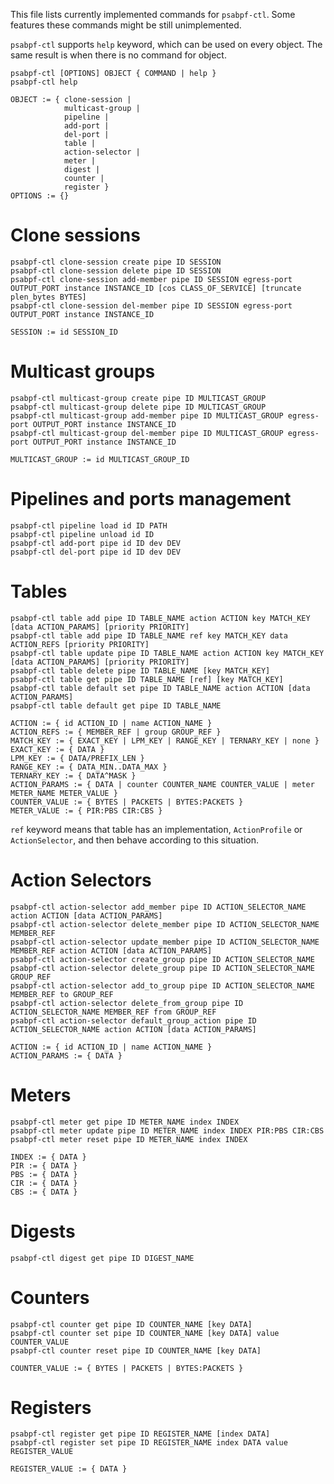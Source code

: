 This file lists currently implemented commands for `psabpf-ctl`. Some features these commands might be still unimplemented.

`psabpf-ctl` supports `help` keyword, which can be used on every object. The same result is when there is no command
for object.

```shell
psabpf-ctl [OPTIONS] OBJECT { COMMAND | help }
psabpf-ctl help

OBJECT := { clone-session |
            multicast-group |
            pipeline |
            add-port |
            del-port |
            table |
            action-selector |
            meter |
            digest |
            counter |
            register }
OPTIONS := {}
```

# Clone sessions

```shell
psabpf-ctl clone-session create pipe ID SESSION
psabpf-ctl clone-session delete pipe ID SESSION
psabpf-ctl clone-session add-member pipe ID SESSION egress-port OUTPUT_PORT instance INSTANCE_ID [cos CLASS_OF_SERVICE] [truncate plen_bytes BYTES]
psabpf-ctl clone-session del-member pipe ID SESSION egress-port OUTPUT_PORT instance INSTANCE_ID

SESSION := id SESSION_ID
```

# Multicast groups

```shell
psabpf-ctl multicast-group create pipe ID MULTICAST_GROUP
psabpf-ctl multicast-group delete pipe ID MULTICAST_GROUP
psabpf-ctl multicast-group add-member pipe ID MULTICAST_GROUP egress-port OUTPUT_PORT instance INSTANCE_ID
psabpf-ctl multicast-group del-member pipe ID MULTICAST_GROUP egress-port OUTPUT_PORT instance INSTANCE_ID

MULTICAST_GROUP := id MULTICAST_GROUP_ID
```

# Pipelines and ports management

```shell
psabpf-ctl pipeline load id ID PATH
psabpf-ctl pipeline unload id ID
psabpf-ctl add-port pipe id ID dev DEV
psabpf-ctl del-port pipe id ID dev DEV
```

# Tables

```shell
psabpf-ctl table add pipe ID TABLE_NAME action ACTION key MATCH_KEY [data ACTION_PARAMS] [priority PRIORITY]
psabpf-ctl table add pipe ID TABLE_NAME ref key MATCH_KEY data ACTION_REFS [priority PRIORITY]
psabpf-ctl table update pipe ID TABLE_NAME action ACTION key MATCH_KEY [data ACTION_PARAMS] [priority PRIORITY]
psabpf-ctl table delete pipe ID TABLE_NAME [key MATCH_KEY]
psabpf-ctl table get pipe ID TABLE_NAME [ref] [key MATCH_KEY]
psabpf-ctl table default set pipe ID TABLE_NAME action ACTION [data ACTION_PARAMS]
psabpf-ctl table default get pipe ID TABLE_NAME

ACTION := { id ACTION_ID | name ACTION_NAME }
ACTION_REFS := { MEMBER_REF | group GROUP_REF } 
MATCH_KEY := { EXACT_KEY | LPM_KEY | RANGE_KEY | TERNARY_KEY | none }
EXACT_KEY := { DATA }
LPM_KEY := { DATA/PREFIX_LEN }
RANGE_KEY := { DATA_MIN..DATA_MAX }
TERNARY_KEY := { DATA^MASK }
ACTION_PARAMS := { DATA | counter COUNTER_NAME COUNTER_VALUE | meter METER_NAME METER_VALUE }
COUNTER_VALUE := { BYTES | PACKETS | BYTES:PACKETS }
METER_VALUE := { PIR:PBS CIR:CBS }
```

`ref` keyword means that table has an implementation, `ActionProfile` or `ActionSelector`, and then behave according to
this situation.

# Action Selectors

```shell
psabpf-ctl action-selector add_member pipe ID ACTION_SELECTOR_NAME action ACTION [data ACTION_PARAMS]
psabpf-ctl action-selector delete_member pipe ID ACTION_SELECTOR_NAME MEMBER_REF
psabpf-ctl action-selector update_member pipe ID ACTION_SELECTOR_NAME MEMBER_REF action ACTION [data ACTION_PARAMS]
psabpf-ctl action-selector create_group pipe ID ACTION_SELECTOR_NAME
psabpf-ctl action-selector delete_group pipe ID ACTION_SELECTOR_NAME GROUP_REF
psabpf-ctl action-selector add_to_group pipe ID ACTION_SELECTOR_NAME MEMBER_REF to GROUP_REF
psabpf-ctl action-selector delete_from_group pipe ID ACTION_SELECTOR_NAME MEMBER_REF from GROUP_REF
psabpf-ctl action-selector default_group_action pipe ID ACTION_SELECTOR_NAME action ACTION [data ACTION_PARAMS]

ACTION := { id ACTION_ID | name ACTION_NAME }
ACTION_PARAMS := { DATA }
```

# Meters

```shell
psabpf-ctl meter get pipe ID METER_NAME index INDEX
psabpf-ctl meter update pipe ID METER_NAME index INDEX PIR:PBS CIR:CBS
psabpf-ctl meter reset pipe ID METER_NAME index INDEX

INDEX := { DATA }
PIR := { DATA }
PBS := { DATA }
CIR := { DATA }
CBS := { DATA }
```

# Digests

```shell
psabpf-ctl digest get pipe ID DIGEST_NAME
```

# Counters

```shell
psabpf-ctl counter get pipe ID COUNTER_NAME [key DATA]
psabpf-ctl counter set pipe ID COUNTER_NAME [key DATA] value COUNTER_VALUE
psabpf-ctl counter reset pipe ID COUNTER_NAME [key DATA]

COUNTER_VALUE := { BYTES | PACKETS | BYTES:PACKETS }
```

# Registers

```shell
psabpf-ctl register get pipe ID REGISTER_NAME [index DATA]
psabpf-ctl register set pipe ID REGISTER_NAME index DATA value REGISTER_VALUE

REGISTER_VALUE := { DATA }
```
